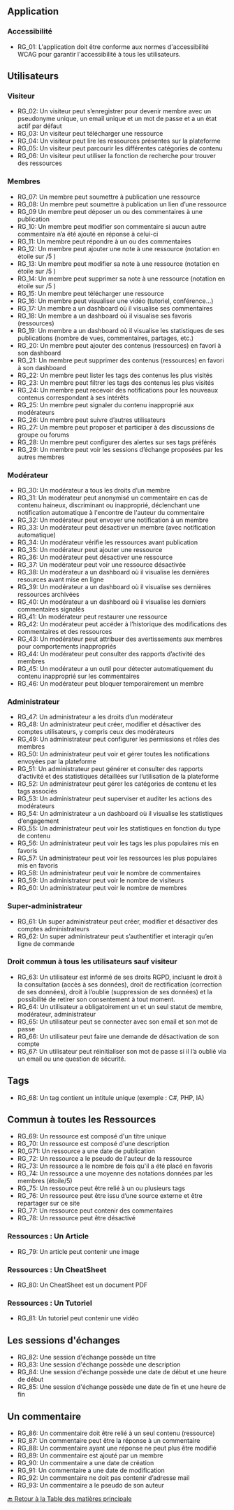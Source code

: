 ## Application

### Accessibilité

- RG_01: L'application doit être conforme aux normes d'accessibilité WCAG pour garantir l'accessibilité à tous les utilisateurs.

## Utilisateurs

### Visiteur

- RG_02: Un visiteur peut s’enregistrer pour devenir membre avec un pseudonyme unique, un email unique et un mot de passe et a un état actif par défaut
- RG_03:  Un visiteur peut télécharger une ressource
- RG_04: Un visiteur peut lire les ressources présentes sur la plateforme
- RG_05: Un visiteur peut parcourir les différentes catégories de contenu
- RG_06: Un visiteur peut utiliser la fonction de recherche pour trouver des ressources

### Membres

- RG_07: Un membre peut soumettre à publication une ressource
- RG_08: Un membre peut soumettre à publication un lien d’une ressource
- RG_09 Un membre peut déposer un ou des commentaires à une publication
- RG_10: Un membre peut modifier son commentaire si aucun autre commentaire n’a été ajouté en réponse à celui-ci
- RG_11: Un membre peut répondre à un ou des commentaires
- RG_12: Un membre peut ajouter une note à une ressource (notation en étoile sur /5 )
- RG_13: Un membre peut modifier sa note à une ressource (notation en étoile sur /5 )
- RG_14: Un membre peut supprimer sa note à une ressource (notation en étoile sur /5 )
- RG_15: Un membre peut télécharger une ressource
- RG_16: Un membre peut visualiser une vidéo (tutoriel, conférence…)
- RG_17: Un membre a un dashboard où il visualise ses commentaires
- RG_18: Un membre a un dashboard où il visualise ses favoris (ressources)
- RG_19: Un membre a un dashboard où il visualise les statistiques de ses publications (nombre de vues, commentaires, partages, etc.)
- RG_20: Un membre peut ajouter des contenus (ressources) en favori à son dashboard
- RG_21: Un membre peut supprimer des contenus (ressources) en favori à son dashboard
- RG_22: Un membre peut lister les tags des contenus les plus visités
- RG_23: Un membre peut filtrer les tags des contenus les plus visités
- RG_24: Un membre peut recevoir des notifications pour les nouveaux contenus correspondant à ses intérêts
- RG_25: Un membre peut signaler du contenu inapproprié aux modérateurs
- RG_26: Un membre peut suivre d’autres utilisateurs
- RG_27: Un membre peut proposer et participer à des discussions de groupe ou forums
- RG_28: Un membre peut configurer des alertes sur ses tags préférés
- RG_29: Un membre peut voir les sessions d’échange proposées par les autres membres

### Modérateur

- RG_30: Un modérateur a tous les droits d’un membre
- RG_31: Un modérateur peut anonymisé un commentaire en cas de contenu haineux, discriminant ou inapproprié, déclenchant une notification automatique à l'encontre de l'auteur du commentaire
- RG_32: Un modérateur peut envoyer une notification à un membre
- RG_33: Un modérateur peut désactiver un membre (avec notification automatique)
- RG_34: Un modérateur vérifie les ressources avant publication
- RG_35: Un modérateur peut ajouter une ressource
- RG_36: Un modérateur peut désactiver une ressource
- RG_37: Un modérateur peut voir une ressource désactivée
- RG_38: Un modérateur a un dashboard où il visualise les dernières resources avant mise en ligne
- RG_39: Un modérateur a un dashboard où il visualise ses dernières ressources archivées
- RG_40: Un modérateur a un dashboard où il visualise les derniers commentaires signalés
- RG_41: Un modérateur peut restaurer une ressource
- RG_42: Un modérateur peut accéder à l’historique des modifications des commentaires et des ressources
- RG_43: Un modérateur peut attribuer des avertissements aux membres pour comportements inappropriés
- RG_44: Un modérateur peut consulter des rapports d’activité des membres
- RG_45: Un modérateur a un outil pour détecter automatiquement du contenu inapproprié sur les commentaires
- RG_46: Un modérateur peut bloquer temporairement un membre

### Administrateur

- RG_47: Un administrateur a les droits d’un modérateur
- RG_48: Un administrateur peut créer, modifier et désactiver des comptes utilisateurs, y compris ceux des modérateurs
- RG_49: Un administrateur peut configurer les permissions et rôles des membres
- RG_50: Un administrateur peut voir et gérer toutes les notifications envoyées par la plateforme
- RG_51: Un administrateur peut générer et consulter des rapports d’activité et des statistiques détaillées sur l’utilisation de la plateforme
- RG_52: Un administrateur peut gérer les catégories de contenu et les tags associés
- RG_53: Un administrateur peut superviser et auditer les actions des modérateurs
- RG_54: Un administrateur a un dashboard où il visualise les statistiques d’engagement
- RG_55: Un administrateur peut voir les statistiques en fonction du type de contenu
- RG_56: Un administrateur peut voir les tags les plus populaires mis en favoris
- RG_57: Un administrateur peut voir les ressources les plus populaires mis en favoris
- RG_58: Un administrateur peut voir le nombre de commentaires
- RG_59: Un administrateur peut voir le nombre de visiteurs
- RG_60: Un administrateur peut voir le nombre de membres

### Super-administrateur

- RG_61: Un super administrateur peut créer, modifier et désactiver des comptes administrateurs
- RG_62: Un super administrateur peut s’authentifier et interagir qu’en ligne de commande

### Droit commun à tous les utilisateurs sauf visiteur

- RG_63: Un utilisateur est informé de ses droits RGPD, incluant le droit à la consultation (accès à ses données), droit de rectification (correction de ses données), droit à l’oublie (suppression de ses données) et la possibilité de retirer son consentement à tout moment.
- RG_64: Un utilisateur a obligatoirement un et un seul statut de membre, modérateur, administrateur
- RG_65: Un utilisateur peut se connecter avec son email et son mot de passe
- RG_66: Un utilisateur peut faire une demande de désactivation de son compte
- RG_67: Un utilisateur peut réinitialiser son mot de passe si il l’a oublié via un email ou une question de sécurité.

## Tags

- RG_68: Un tag contient un intitule unique (exemple : C#, PHP, IA)

## Commun à toutes les Ressources

- RG_69: Un ressource est composé d'un titre unique
- RG_70: Un ressource est composé d'une description
- R0_G71: Un ressource a une date de publication
- RG_72:  Un ressource a le pseudo de l'auteur de la ressource
- RG_73: Un ressource a le nombre de fois qu'il a été placé en favoris
- RG_74: Un ressource a une moyenne des notations données par les membres (étoile/5)
- RG_75: Un ressource peut être relié à un ou plusieurs tags
- RG_76: Un ressource peut être issu d’une source externe et être repartager sur ce site
- RG_77: Un ressource peut contenir des commentaires
- RG_78: Un ressource peut être désactivé

### Ressources : Un Article

- RG_79: Un article peut contenir une image

### Ressources : Un CheatSheet

- RG_80: Un CheatSheet est un document PDF

### Ressources : Un Tutoriel

- RG_81: Un tutoriel peut contenir une vidéo

## Les sessions d'échanges

- RG_82: Une session d'échange possède un titre
- RG_83: Une session d'échange possède une description
- RG_84: Une session d'échange possède une date de début et une heure de début
- RG_85: Une session d'échange possède une date de fin et une heure de fin

## Un commentaire

- RG_86: Un commentaire doit être relié à un seul contenu (ressource)
- RG_87: Un commentaire peut être la réponse à un commentaire
- RG_88: Un commentaire ayant une réponse ne peut plus être modifié
- RG_89: Un commentaire est ajouté par un membre
- RG_90: Un commentaire a une date de création
- RG_91: Un commentaire a une date de modification
- RG_92: Un commentaire ne doit pas contenir d’adresse mail
- RG_93: Un commentaire a le pseudo de son auteur

[🔙 Retour à la Table des matières principale](../../README.md)
